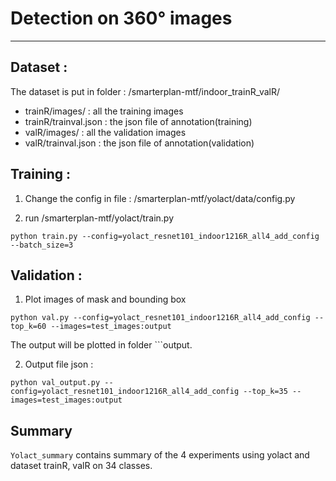 # Detection on 360° images
---

## Dataset :

The dataset is put in folder : /smarterplan-mtf/indoor_trainR_valR/
- trainR/images/ : all the training images
- trainR/trainval.json : the json file of annotation(training)
- valR/images/ : all the validation images
- valR/trainval.json : the json file of annotation(validation)

## Training :

1. Change the config in file : /smarterplan-mtf/yolact/data/config.py

2. run /smarterplan-mtf/yolact/train.py
```
python train.py --config=yolact_resnet101_indoor1216R_all4_add_config --batch_size=3
```

## Validation :
1. Plot images of mask and bounding box
```
python val.py --config=yolact_resnet101_indoor1216R_all4_add_config --top_k=60 --images=test_images:output
```

The output will be plotted in folder ```output.

2. Output file json :
```
python val_output.py --config=yolact_resnet101_indoor1216R_all4_add_config --top_k=35 --images=test_images:output
```

## Summary

```Yolact_summary``` contains summary of the 4 experiments using yolact and dataset trainR, valR on 34 classes. 
